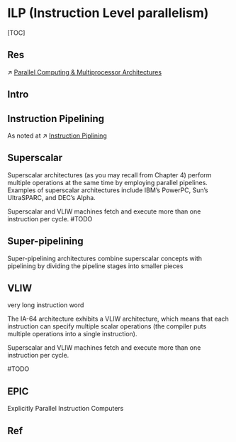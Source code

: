 # ILP (Instruction Level parallelism)

[TOC]



## Res
↗ [Parallel Computing & Multiprocessor Architectures](../../../../Computer%20Microarchitectures%20(Computer%20Organization)/Computer%20Processors/Multiprocessor%20and%20Multicore%20Organization/Parallel%20Computing%20&%20Multiprocessor%20Architectures/Parallel%20Computing%20&%20Multiprocessor%20Architectures.md)



## Intro


## Instruction Pipelining
As noted at ↗ [Instruction Piplining](Instruction%20Piplining.md)



## Superscalar
Superscalar architectures (as you may recall from Chapter 4) perform multiple operations at the same time by employing parallel pipelines. Examples of superscalar architectures include IBM’s PowerPC, Sun’s UltraSPARC, and DEC’s Alpha.

Superscalar and VLIW machines fetch and execute more than one instruction per cycle.
#TODO 



## Super-pipelining
Super-pipelining architectures combine superscalar concepts with pipelining by dividing the pipeline stages into smaller pieces



## VLIW
very long instruction word

The IA-64 architecture exhibits a VLIW architecture, which means that each instruction can specify multiple scalar operations (the compiler puts multiple operations into a single instruction). 

Superscalar and VLIW machines fetch and execute more than one instruction per cycle.

#TODO 


## EPIC
Explicitly Parallel Instruction Computers



## Ref

